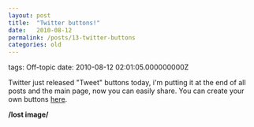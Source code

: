 ```yaml
---
layout: post
title:  "Twitter buttons!"
date:   2010-08-12
permalink: /posts/13-twitter-buttons
categories: old
---
```


tags: Off-topic date: 2010-08-12 02:01:05.000000000Z

Twitter just released "Tweet" buttons today, i'm putting it at the end of all posts and the main page, now you can easily share.
You can create your own buttons [here](http://twitter.com/goodies/tweetbutton).

**/lost image/**
